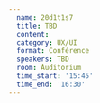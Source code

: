 ```yaml
---
  name: 20d1t1s7
  title: TBD
  content:
  category: UX/UI
  format: Conférence
  speakers: TBD
  room: Auditorium
  time_start: '15:45'
  time_end: '16:30'
---
```

